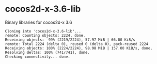 # cocos2d-x-3.6-lib
Binary libraries for cocos2d-x 3.6

```
Cloning into 'cocos2d-x-3.6-lib'...
remote: Counting objects: 2224, done.
Receiving objects:  99% (2219/2224), 57.97 MiB | 66.00 KiB/s
remote: Total 2224 (delta 0), reused 0 (delta 0), pack-reused 2224
Receiving objects: 100% (2224/2224), 98.98 MiB | 157.00 KiB/s, done.
Resolving deltas: 100% (741/741), done.
Checking connectivity... done.
```
